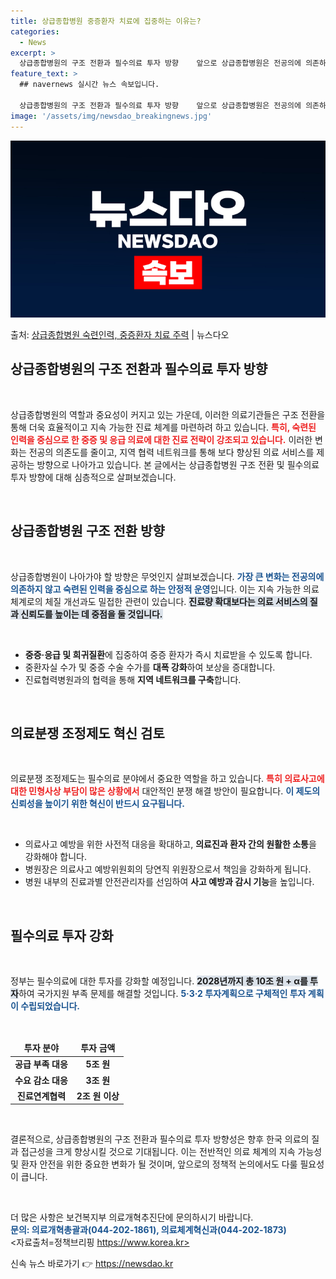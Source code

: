 ```yaml
---
title: 상급종합병원 중증환자 치료에 집중하는 이유는?
categories:
  - News
excerpt: >
  상급종합병원의 구조 전환과 필수의료 투자 방향    앞으로 상급종합병원은 전공의에 의존하지 않고 숙련된 인력…
feature_text: >
  ## navernews 실시간 뉴스 속보입니다.

  상급종합병원의 구조 전환과 필수의료 투자 방향    앞으로 상급종합병원은 전공의에 의존하지 않고 숙련된 인력…
image: '/assets/img/newsdao_breakingnews.jpg'
---
```


![뉴스다오 속보](/assets/img/newsdao_breakingnews.jpg)

<p>출처: <a href="https://newsdao.kr/4766" rel="dofollow">상급종합병원 숙련인력, 중증환자 치료 주력</a> | 뉴스다오</p>

<h2 data-ke-size="size26">상급종합병원의 구조 전환과 필수의료 투자 방향</h2>

<p data-ke-size="size16">&nbsp;</p>

상급종합병원의 역할과 중요성이 커지고 있는 가운데, 이러한 의료기관들은 구조 전환을 통해 더욱 효율적이고 지속 가능한 진료 체계를 마련하려 하고 있습니다. <b><span style="color: #ee2323;">특히, 숙련된 인력을 중심으로 한 중증 및 응급 의료에 대한 진료 전략이 강조되고 있습니다.</span></b> 이러한 변화는 전공의 의존도를 줄이고, 지역 협력 네트워크를 통해 보다 향상된 의료 서비스를 제공하는 방향으로 나아가고 있습니다. 본 글에서는 상급종합병원 구조 전환 및 필수의료 투자 방향에 대해 심층적으로 살펴보겠습니다.

<p data-ke-size="size16">&nbsp;</p>

<h2 data-ke-size="size26">상급종합병원 구조 전환 방향</h2>

<p data-ke-size="size16">&nbsp;</p>

상급종합병원이 나아가야 할 방향은 무엇인지 살펴보겠습니다. <b><span style="color: #1a5490;">가장 큰 변화는 전공의에 의존하지 않고 숙련된 인력을 중심으로 하는 안정적 운영</span></b>입니다. 이는 지속 가능한 의료 체계로의 체질 개선과도 밀접한 관련이 있습니다. <b><span style="background-color: #21538527;">진료량 확대보다는 의료 서비스의 질과 신뢰도를 높이는 데 중점을 둘 것입니다.</span></b>

<p data-ke-size="size16">&nbsp;</p>

<ul>
    <li><b>중증·응급 및 희귀질환</b>에 집중하여 중증 환자가 즉시 치료받을 수 있도록 합니다.</li>
    <li>중환자실 수가 및 중증 수술 수가를 <b>대폭 강화</b>하여 보상을 증대합니다.</li>
    <li>진료협력병원과의 협력을 통해 <b>지역 네트워크를 구축</b>합니다.</li>
</ul>

<p data-ke-size="size16">&nbsp;</p>

<h2 data-ke-size="size26">의료분쟁 조정제도 혁신 검토</h2>

<p data-ke-size="size16">&nbsp;</p>

의료분쟁 조정제도는 필수의료 분야에서 중요한 역할을 하고 있습니다. <b><span style="color: #ee2323;">특히 의료사고에 대한 민형사상 부담이 많은 상황에서</span></b> 대안적인 분쟁 해결 방안이 필요합니다. <b><span style="color: #1a5490;">이 제도의 신뢰성을 높이기 위한 혁신이 반드시 요구됩니다.</span></b>

<p data-ke-size="size16">&nbsp;</p>

<ul>
    <li>의료사고 예방을 위한 사전적 대응을 확대하고, <b>의료진과 환자 간의 원활한 소통</b>을 강화해야 합니다.</li>
    <li>병원장은 의료사고 예방위원회의 당연직 위원장으로서 책임을 강화하게 됩니다.</li>
    <li>병원 내부의 진료과별 안전관리자를 선임하여 <b>사고 예방과 감시 기능</b>을 높입니다.</li>
</ul>

<p data-ke-size="size16">&nbsp;</p>

<h2 data-ke-size="size26">필수의료 투자 강화</h2>

<p data-ke-size="size16">&nbsp;</p>

정부는 필수의료에 대한 투자를 강화할 예정입니다. <b><span style="background-color: #21538527;">2028년까지 총 10조 원 + α를 투자</span></b>하여 국가지원 부족 문제를 해결할 것입니다. <b><span style="color: #1a5490;">5·3·2 투자계획으로 구체적인 투자 계획이 수립되었습니다.</span></b>

<p data-ke-size="size16">&nbsp;</p>

<table style="width: 100%; border-collapse: collapse;">
    <thead>
        <tr>
            <td style="text-align: center; height: 17px;"><b>투자 분야</b></td>
            <td style="text-align: center; height: 17px;"><b>투자 금액</b></td>
        </tr>
    </thead>
    <tbody>
        <tr>
            <td style="text-align: center; height: 17px;"><b>공급 부족 대응</b></td>
            <td style="text-align: center; height: 17px;"><b>5조 원</b></td>
        </tr>
        <tr>
            <td style="text-align: center; height: 17px;"><b>수요 감소 대응</b></td>
            <td style="text-align: center; height: 17px;"><b>3조 원</b></td>
        </tr>
        <tr>
            <td style="text-align: center; height: 17px;"><b>진료연계협력</b></td>
            <td style="text-align: center; height: 17px;"><b>2조 원 이상</b></td>
        </tr>
    </tbody>
</table>

<p data-ke-size="size16">&nbsp;</p>

결론적으로, 상급종합병원의 구조 전환과 필수의료 투자 방향성은 향후 한국 의료의 질과 접근성을 크게 향상시킬 것으로 기대됩니다. 이는 전반적인 의료 체계의 지속 가능성 및 환자 안전을 위한 중요한 변화가 될 것이며, 앞으로의 정책적 논의에서도 다룰 필요성이 큽니다. 

<p data-ke-size="size16">&nbsp;</p>

더 많은 사항은 보건복지부 의료개혁추진단에 문의하시기 바랍니다. <br />
<b><span style="color: #1a5490;">문의: 의료개혁총괄과(044-202-1861), 의료체계혁신과(044-202-1873)</span></b> <br />
<자료출처=정책브리핑 https://www.korea.kr> 

신속 뉴스 바로가기 👉 <a href="https://newsdao.kr" rel="dofollow">https://newsdao.kr</a>


